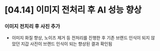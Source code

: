 # [04.14] 이미지 전처리 후 AI 성능 향상

### 이미지 전치리 후 사진 추가
- 이미지 화질 향상, 노이즈 제거 등 전처리를 진행한 후 기존 브랜드 인식이 되지 않았던 지갑 사진이 브랜드 인식이 되는 향상된 결과 확인됨
